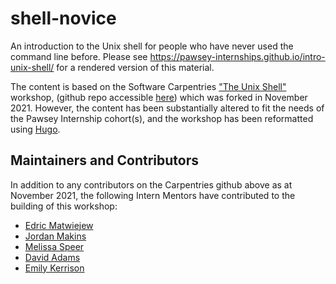 shell-novice
============

An introduction to the Unix shell for people who have never used the command line before.
Please see <https://pawsey-internships.github.io/intro-unix-shell/> for a rendered version of this material. 

The content is based on the Software Carpentries ["The Unix Shell"](https://swcarpentry.github.io/shell-novice/) workshop,
(github repo accessible [here](https://github.com/swcarpentry/shell-novice)) which was forked in November 2021. 
However, the content has been substantially altered to fit the needs of the Pawsey Internship cohort(s), and the 
workshop has been reformatted using [Hugo](https://gohugo.io).


## Maintainers and Contributors

In addition to any contributors on the Carpentries github above as at November 2021, the following Intern Mentors
have contributed to the building of this workshop:

* [Edric Matwiejew](https://pawsey.org.au/alumni/)
* [Jordan Makins](https://pawsey.org.au/alumni/)
* [Melissa Speer](https://pawsey.org.au/alumni/)
* [David Adams](https://pawsey.org.au/alumni/)
* [Emily Kerrison](https://pawsey.org.au/alumni/)
